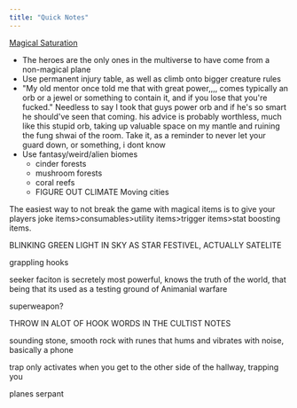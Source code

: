 ```yaml
---
title: "Quick Notes"
---
```


[Magical Saturation](Magical%20Saturation.md)
-	The heroes are the only ones in the multiverse to have come from a non-magical plane
-	Use permanent injury table, as well as climb onto bigger creature rules
-	"My old mentor once told me that with great power,,,, comes typically an orb or a jewel or something to contain it, and if you lose that you're fucked." Needless to say I took that guys power orb and if he's so smart he should've seen that coming. his advice is probably worthless, much like this stupid orb, taking up valuable space on my mantle and ruining the fung shwai of the room. Take it, as a reminder to never let your guard down, or something, i dont know
-	Use fantasy/weird/alien biomes
	-	cinder forests
	-	mushroom forests
	-	coral reefs
	-	 FIGURE OUT CLIMATE
Moving cities


The easiest way to not break the game with magical items is to give your players joke items>consumables>utility items>trigger items>stat boosting items.

BLINKING GREEN LIGHT IN SKY AS STAR FESTIVEL, ACTUALLY SATELITE


grappling hooks

seeker faciton is secretely most powerful, knows the truth of the world, that being that its used as a testing ground of Animanial warfare

superweapon?

THROW IN ALOT OF HOOK WORDS IN THE CULTIST NOTES


sounding stone, smooth rock with runes that hums and vibrates with noise, basically a phone

trap only activates when you get to the other side of the hallway, trapping you

planes serpant
